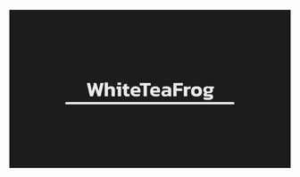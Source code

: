 [![Header](https://github.com/WhiteTeaFrog/WhiteTeaFrog/blob/main/assets/header.png)](http://frog.space.tilda.ws/)
